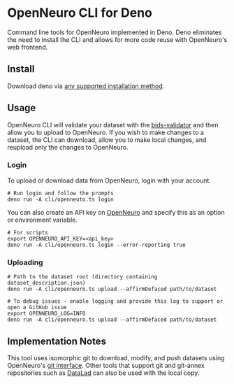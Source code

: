 # OpenNeuro CLI for Deno

Command line tools for OpenNeuro implemented in Deno. Deno eliminates the need to install the CLI and allows for more code reuse with OpenNeuro's web frontend.

## Install

Download deno via [any supported installation method](https://docs.deno.com/runtime/manual/getting_started/installation).

## Usage

OpenNeuro CLI will validate your dataset with the [bids-validator](https://github.com/bids-standard/bids-validator/) and then allow you to upload to OpenNeuro. If you wish to make changes to a dataset, the CLI can download, allow you to make local changes, and reupload only the changes to OpenNeuro.

### Login

To upload or download data from OpenNeuro, login with your account.

```shell
# Run login and follow the prompts
deno run -A cli/openneuto.ts login
```

You can also create an API key on [OpenNeuro](https://openneuro.org/keygen) and specify this as an option or environment variable.

```shell
# For scripts
export OPENNEURO_API_KEY=<api_key>
deno run -A cli/openneuro.ts login --error-reporting true
```

### Uploading

```shell
# Path to the dataset root (directory containing dataset_description.json)
deno run -A cli/openneuro.ts upload --affirmDefaced path/to/dataset
```

```shell
# To debug issues - enable logging and provide this log to support or open a GitHub issue
export OPENNEURO_LOG=INFO
deno run -A cli/openneuro.ts upload --affirmDefaced path/to/dataset
```

## Implementation Notes

This tool uses isomorphic git to download, modify, and push datasets using OpenNeuro's [git interface](https://docs.openneuro.org/git.html). Other tools that support git and git-annex repositories such as [DataLad](https://www.datalad.org/) can also be used with the local copy.
